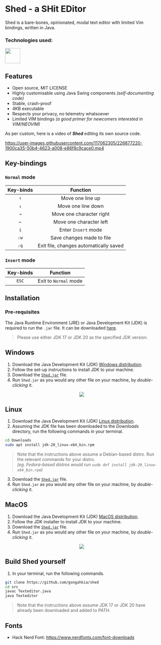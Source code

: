 # Shed - a SHit EDitor

Shed is a bare-bones, opinionated, modal text editor with limited Vim bindings, written in Java.

<h3>Technologies used:</h3>

<p align="left">
<img src="https://cdn.jsdelivr.net/gh/devicons/devicon/icons/java/java-original.svg" width="50" height="50"/>
</p>

## Features

* Open source, MIT LICENSE
* Highly customisable using Java Swing components *(self-documenting code)*
* Stable, crash-proof
* 4KB executable
* Respects your privacy, no telemetry whatsoever
* Limited VIM bindings *(a good primer for newcomers interested in VIM/NEOVIM)*

As per custom, here is a video of ***Shed*** editing its own source code.

https://user-images.githubusercontent.com/117062305/226877220-1900ca35-50b4-4623-a008-e86f8c9cace0.mp4

## Key-bindings

### `Normal` mode

| Key-binds | Function |
| :---: | :---: |
| `↑` | Move one line up |
| `↓` | Move one line down |
| `→` | Move one character right |
| `←` | Move one character left |
| `i` | Enter `Insert` mode |
| `:w` | Save changes made to file |
| `:q` | Exit file, changes automatically saved |

### `Insert` mode

| Key-binds | Function |
| :---: | :---: |
| `ESC` | Exit to `Normal` mode |


## Installation

### Pre-requisites

The Java Runtime Environment (JRE) or Java Development Kit (JDK) is required to run the `.jar` file. It can be downloaded [here](https://www.oracle.com/java/technologies/downloads/).

> Please use either JDK 17 or JDK 20 as the specified JDK version.

## Windows

1. Download the Java Development Kit (JDK) [Windows distribution](https://www.oracle.com/java/technologies/downloads/#jdk20-windows).
2. Follow the set-up instructions to install JDK to your machine.
3. Download the [`Shed.jar`](build/Shed.jar) file.
4. Run `Shed.jar` as you would any other file on your machine, by *double-clicking* it.

<p align="center">
  <img src="https://phoenixnap.com/kb/wp-content/uploads/2021/12/java-installation-wizard-complete.png" />
</p>

## Linux

1. Download the Java Development Kit (JDK) [Linux distribution](https://www.oracle.com/java/technologies/downloads/#jdk20-linux).
2. Assuming the JDK file has been downloaded to the *Downloads* directory, run the following commands in your terminal.

```bash
cd Downloads
sudo apt install jdk-20_linux-x64_bin.rpm 
```

> Note that the instructions above assume a Debian-based distro. Run the relevant commands for your distro.  
> *(eg. Fedora-based distros would run `sudo dnf install jdk-20_linux-x64_bin.rpm`)*

3. Download the [`Shed.jar`](build/Shed.jar) file.
4. Run `Shed.jar` as you would any other file on your machine, by *double-clicking* it. 

## MacOS

1. Download the Java Development Kit (JDK) [MacOS distribution](https://www.oracle.com/java/technologies/downloads/#jdk20-mac).
2. Follow the JDK installer to install JDK to your machine.
3. Download the [`Shed.jar`](build/Shed.jar) file.
4. Run `Shed.jar` as you would any other file on your machine, by *double-clicking* it.

<p align="center">
  <img src="https://www.codejava.net/images/articles/javase/install-jdk-17/oracle_jdk_17_installer_macos.png" />
</p>

## Build Shed yourself

1. In your terminal, run the following commands.

```bash
git clone https://github.com/gongahkia/shed
cd src
javac Texteditor.java
java Texteditor
```

> Note that the instructions above assume JDK 17 or JDK 20 have already been downloaded and added to PATH.

## Fonts

* Hack Nerd Font: https://www.nerdfonts.com/font-downloads
